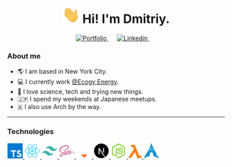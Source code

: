 <h1 align="center">
	<img src="./public/hand_wave.gif" width="40px" height="40px" /> 
	Hi! I'm Dmitriy.
</h1>

<p align='center'> 
	<a 
		href="https://DmitriyKagno.me" 
		title="My Personal Website"
		target="_blank" 
		rel="noreferrer"
	>
		<img 
			src="https://img.shields.io/badge/portfolio-%28c102.svg?&style=for-the-badge&logo=Houzz&logoColor=white"
			alt="Portfolio"
		/>
	</a>&nbsp;&nbsp;&nbsp;&nbsp; 
	<a 
		href="https://linkedin.com/in/dmitriy-kagno/" 
		title="My Linkedin page"
		target="_blank" 
		rel="noreferrer"
	>
		<img 
			src="https://img.shields.io/badge/linkedin-%230077B5.svg?&style=for-the-badge&logo=linkedin&logoColor=white" 
			alt="Linkedin" 
		/>
	</a>&nbsp;&nbsp;&nbsp;&nbsp;
</p>

### About me

- 🌎 I am based in New York City.
- 💻 I currently work [@Ecogy Energy](https://ecogyenergy.com/).
- 🧪 I love science, tech and trying new things.
- 🇯🇵 I spend my weekends at Japanese meetups.
- 🇦 I also use Arch by the way.

<hr>

### Technologies

<p>
	<a 
		href="https://typescriptlang.org/" 
		title="Typescript"
		target="_blank" 
		rel="noreferrer"
	>
		<img 
			src="./public/icons/typescript.svg" 
			alt="TypeScript" 
			width="36" 
			height="36" 
		/>
	</a>	
	<!-- <a 
		href="https://developer.mozilla.org/en-US/docs/Web/JavaScript"
		title="Javascript"
		target="_blank" 
		rel="noreferrer"
	>
		<img 
			src="./public/icons/javascript.svg" 
			alt="JavaScript" 
			width="35" 
			height="35" 
	/>
	</a> -->
	<a 
		href="https://reactjs.org/" 
		title="React"
		target="_blank" 
		rel="noreferrer"
	>
		<img 
			src="./public/icons/react.svg" 
			alt="React" 
			width="36" 
			height="36" 
		/>
	</a>
	<a 
		href="https://tailwindcss.com/" 
		title="TailwindCSS"
		target="_blank" 
		rel="noreferrer"
	>
		<img 
			src="./public/icons/tailwindcss.svg" 
			alt="TailwindCSS" 
			width="36" 
			height="36" 
		/>
	</a>
	<a 
		href="https://sass-lang.com/" 
		title="Sass"
		target="_blank" 
		rel="noreferrer"
	>
		<img 
			src="./public/icons/sass.svg" 
			alt="Sass" 
			width="36" 
			height="36" 
		/>
	</a>
	<a 
		href="https://astro.build/" 
		title="Astro"
		target="_blank" 
		rel="noreferrer"
	>
		<img 
			src="./public/icons/astro-dark.svg" 
			alt="Astro" 
			width="36" 
			height="36" 
		/>
	</a>
	<a 
		href="https://nextjs.org/docs" 
		title="Next.js"
		target="_blank" 
		rel="noreferrer"
	>
		<img 
			src="./public/icons/nextjs.png" 
			alt="Next.js" 
			width="36" 
			height="36" 
		/>
	</a>
  <a 
		href="https://nodejs.org/en/" 
		title="Node.js"
		target="_blank" 
		rel="noreferrer"
	>
		<img 
			src="./public/icons/nodejs.svg" 
			alt="Node.js" 
			width="36" 
			height="36" 
		/>
	</a>
	<a 
		href="https://aws.amazon.com/" 
		title="Serverless"
		target="_blank" 
		rel="noreferrer"
	>
		<img 
			src="./public/icons/lambda.svg" 
			alt="Serverless" 
			width="32" 
			height="32"
		/>
	</a>
	<a 
		href="https://endeavouros.com/" 
		title="EndeavourOS"
		target="_blank" 
		rel="noreferrer"
	>
		<img 
			src="./public/icons/archlinux-256.svg" 
			alt="Arch Linux" 
			width="36" 
			height="36"
		/>
	</a>
</p>
